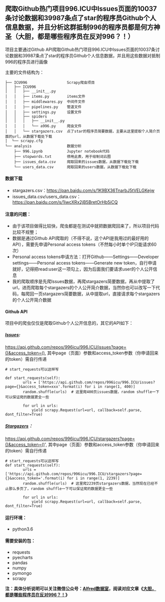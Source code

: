 ## 爬取Github热门项目996.ICU中Issues页面的10037条讨论数据和39987条点了star的程序员Github个人信息数据，并且分析这群抵制996的程序员都是何方神圣（大胆，都是哪些程序员在反对996？！）

项目主要通过Github API爬取Github热门项目996.ICU中Issues页面的10037条讨论数据和39987条点了star的程序员Github个人信息数据，并且用这些数据对抵制996的程序员进行画像

主要的文件结构为：
```
├── ICU996                  Scrapy爬虫项目
│   ├── ICU996
│   │   ├── __init__.py
│   │   ├── items.py        items文件
│   │   ├── middlewares.py  中间件文件
│   │   ├── pipelines.py    管道文件
│   │   ├── settings.py     设置文件
│   │   ├── spiders         
│   │   │   ├── __init__.py
│   │   │   └── a996.py     爬虫文件
│   │   └── stargazers.csv  点了star的程序员简要数据，主要从这里提取个人简介页面的url，从数据下载处下载
│  └── scrapy.cfg
└── analysis                数据分析
    ├── 996.ipynb           Jupyter notebook代码
    ├── stopwords.txt       停用此表，用于绘制词云图
    ├── issues_data.csv     爬取回来的issues数据，从数据下载处下载
    └── users_data.csv      爬取回来的users数据，从数据下载处下载
```

#### 数据下载
- stargazers.csv：https://pan.baidu.com/s/1K9BX36TnarbJ5tVELGKejw
- issues_data.csv/users_data.csv：https://pan.baidu.com/s/1iwcXRx2jB5BretOrHb5iCQ

#### 注意的问题：
- 由于该项目做得比较快，爬虫都是在测试中就把数据爬回来了，所以项目代码比较不规整；
- 数据是通过Github API爬取的（不得不说，这个API是我用过的最好用的API），需要先申请Personal access tokens（不然每小时单个IP只能请求60次）
- Personal access tokens申请方法：打开Github——Settings——Developer settings——Personal access tokens——Generate new token，自行申请就好，记得把read:user这一项勾上，因为后面我们要请求user的个人公开信息
- 我的爬取顺序是先爬Issues数据，再爬stargazers简要数据，再从中提取了url，进而爬取每个stargazers的个人公开简介数据，当然你也可以改写一下代码，每爬回一页stargazers简要数据，从中提取url，直接请求每个stargazers的个人公开简介数据

#### Github API

项目中的爬虫仅仅是爬取Github个人公开信息的，其它的API如下：

##### [Issues](https://github.com/996icu/996.ICU/issues): 

https://api.github.com/repos/996icu/996.ICU/issues?page=()&access_token=(), 其中page（页面）参数和access_token参数（你申请回来的token）需自行传递
```
# start_requests可以这样写

def start_requests(self):
        urls = ['https://api.github.com/repos/996icu/996.ICU/issues?page={}&access_token=xxx'.format(i) for i in range(1, 400)]
        random.shuffle(urls)  # 这里爬400页issues数据，random shuffle一下可以保证爬的数据更全一些

        for url in urls:
            yield scrapy.Request(url=url, callback=self.parse, dont_filter=True)
```

##### [Stargazers](https://github.com/996icu/996.ICU/stargazers)：

https://api.github.com/repos/996icu/996.ICU/stargazers?page=()&access_token=()', 其中page（页面）参数和access_token参数（你申请回来的token）需自行传递
```
# start_requests可以这样写
def start_requests(self):
        urls = ['https://api.github.com/repos/996icu/996.ICU/stargazers?page={}&access_token='.format(i) for i in range(1, 2239)]
        random.shuffle(urls)  # 这里爬2239页stargazers数据，当然现在已经不止那么多页了，random shuffle一下可以保证爬的数据更全一些

        for url in urls:
            yield scrapy.Request(url=url, callback=self.parse, dont_filter=True)
```

#### 运行环境：
- python3.6

#### 需要安装的包：
- requests
- pyecharts
- pandas
- numpy
- pymongo
- scrapy

**注：具体分析说明可以关注微信公众号：[Alfred数据室](https://wx1.sinaimg.cn/mw690/007yVcwsgy1g03lo67ikoj30u00f0ta0.jpg)，阅读对应文章《[大胆，都是哪些程序员在反对996？！](https://mp.weixin.qq.com/s/BZhHcEwdUJNJRVFix8NRSQ)》**
